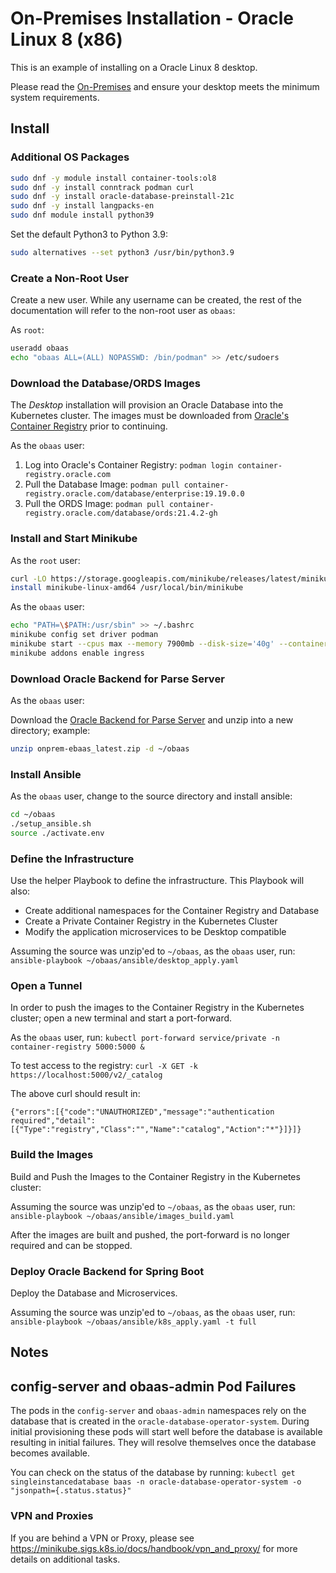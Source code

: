 # On-Premises Installation - Oracle Linux 8 (x86)

This is an example of installing on a Oracle Linux 8 desktop.

Please read the [On-Premises](../index.md) and ensure your desktop meets the minimum system requirements.

## Install

### Additional OS Packages

```bash
sudo dnf -y module install container-tools:ol8
sudo dnf -y install conntrack podman curl
sudo dnf -y install oracle-database-preinstall-21c
sudo dnf -y install langpacks-en
sudo dnf module install python39
```

Set the default Python3 to Python 3.9:

```bash
sudo alternatives --set python3 /usr/bin/python3.9
```

### Create a Non-Root User

Create a new user.  While any username can be created, the rest of the documentation will refer to the non-root user as `obaas`:

As `root`:

```bash
useradd obaas
echo "obaas ALL=(ALL) NOPASSWD: /bin/podman" >> /etc/sudoers
```

### Download the Database/ORDS Images

The _Desktop_ installation will provision an Oracle Database into the Kubernetes cluster.  The images must be downloaded from [Oracle's Container Registry](https://container-registry.oracle.com/) prior to continuing.

As the `obaas` user:

1. Log into Oracle's Container Registry: `podman login container-registry.oracle.com`
2. Pull the Database Image: `podman pull container-registry.oracle.com/database/enterprise:19.19.0.0`
3. Pull the ORDS Image: `podman pull container-registry.oracle.com/database/ords:21.4.2-gh`

### Install and Start Minikube

As the `root` user:

```bash
curl -LO https://storage.googleapis.com/minikube/releases/latest/minikube-linux-amd64
install minikube-linux-amd64 /usr/local/bin/minikube
```

As the `obaas` user:

```bash
echo "PATH=\$PATH:/usr/sbin" >> ~/.bashrc
minikube config set driver podman
minikube start --cpus max --memory 7900mb --disk-size='40g' --container-runtime=cri-o
minikube addons enable ingress
```

### Download Oracle Backend for Parse Server

As the `obaas` user:

Download the [Oracle Backend for Parse Server](https://github.com/oracle/microservices-datadriven/releases/download/OBAAS-1.0.0/onprem-ebaas_latest.zip) and unzip into a new directory; example:

```bash
unzip onprem-ebaas_latest.zip -d ~/obaas
```

### Install Ansible

As the `obaas` user, change to the source directory and install ansible:

```bash
cd ~/obaas
./setup_ansible.sh
source ./activate.env
```

### Define the Infrastructure

Use the helper Playbook to define the infrastructure.  This Playbook will also:

* Create additional namespaces for the Container Registry and Database
* Create a Private Container Registry in the Kubernetes Cluster
* Modify the application microservices to be Desktop compatible


Assuming the source was unzip'ed to `~/obaas`, as the `obaas` user, run: `ansible-playbook ~/obaas/ansible/desktop_apply.yaml`

### Open a Tunnel

In order to push the images to the Container Registry in the Kubernetes cluster; open a new terminal and start a port-forward.

As the `obaas` user, run: `kubectl port-forward service/private -n container-registry 5000:5000 &`

To test access to the registry:
`curl -X GET -k https://localhost:5000/v2/_catalog`

The above curl should result in:

```text
{"errors":[{"code":"UNAUTHORIZED","message":"authentication required","detail":[{"Type":"registry","Class":"","Name":"catalog","Action":"*"}]}]}
```

### Build the Images

Build and Push the Images to the Container Registry in the Kubernetes cluster:

Assuming the source was unzip'ed to `~/obaas`, as the `obaas` user, run: `ansible-playbook ~/obaas/ansible/images_build.yaml`

After the images are built and pushed, the port-forward is no longer required and can be stopped.

### Deploy Oracle Backend for Spring Boot

Deploy the Database and Microservices.

Assuming the source was unzip'ed to `~/obaas`, as the `obaas` user, run: `ansible-playbook ~/obaas/ansible/k8s_apply.yaml -t full`

## Notes

## config-server and obaas-admin Pod Failures

The pods in the `config-server` and `obaas-admin` namespaces rely on the database that is created in the `oracle-database-operator-system`.  During initial provisioning these pods will start well before the database is available resulting in initial failures.  They will resolve themselves once the database becomes available.

You can check on the status of the database by running:
`kubectl get singleinstancedatabase baas -n oracle-database-operator-system -o "jsonpath={.status.status}"`

### VPN and Proxies

If you are behind a VPN or Proxy, please see https://minikube.sigs.k8s.io/docs/handbook/vpn_and_proxy/ for more details on additional tasks.

